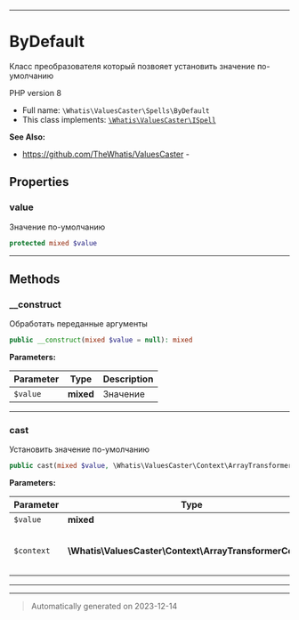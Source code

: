 ***

# ByDefault

Класс преобразователя
который позвояет
установить значение
по-умолчанию

PHP version 8
* Full name: `\Whatis\ValuesCaster\Spells\ByDefault`
* This class implements:
[`\Whatis\ValuesCaster\ISpell`](../ISpell.md)

**See Also:**

* https://github.com/TheWhatis/ValuesCaster - 



## Properties


### value

Значение по-умолчанию

```php
protected mixed $value
```






***

## Methods


### __construct

Обработать переданные аргументы

```php
public __construct(mixed $value = null): mixed
```








**Parameters:**

| Parameter | Type | Description |
|-----------|------|-------------|
| `$value` | **mixed** | Значение |




***

### cast

Установить значение по-умолчанию

```php
public cast(mixed $value, \Whatis\ValuesCaster\Context\ArrayTransformerContext $context = null): mixed
```








**Parameters:**

| Parameter | Type | Description |
|-----------|------|-------------|
| `$value` | **mixed** | Значение |
| `$context` | **\Whatis\ValuesCaster\Context\ArrayTransformerContext** | Вспомогательный класс для работы<br />с составными элементами |




***


***
> Automatically generated on 2023-12-14
